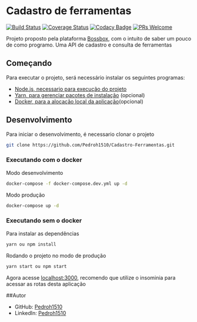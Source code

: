 # Cadastro de ferramentas

[![Build Status](https://travis-ci.org/Pedroh1510/Cadastro-Ferramentas.svg?branch=master)](https://travis-ci.org/Pedroh1510/Cadastro-Ferramentas)
[![Coverage Status](https://coveralls.io/repos/github/Pedroh1510/Cadastro-Ferramentas/badge.svg?branch=master)](https://coveralls.io/github/Pedroh1510/Cadastro-Ferramentas?branch=master)
[![Codacy Badge](https://api.codacy.com/project/badge/Grade/79ab9d06865346539cc75d0ddf02b047)](https://app.codacy.com/manual/Pedroh1510/Cadastro-Ferramentas?utm_source=github.com&utm_medium=referral&utm_content=Pedroh1510/Cadastro-Ferramentas&utm_campaign=Badge_Grade_Dashboard)
[![PRs Welcome](https://img.shields.io/badge/PRs-welcome-brightgreen.svg?style=flat-square)](http://makeapullrequest.com)

Projeto proposto pela plataforma [Bossbox](https://bossabox.com/para-profissionais), com o intuito de saber um pouco de como programo. Uma API de cadastro e consulta de ferramentas

## Começando

Para executar o projeto, será necessário instalar os seguintes programas:

- [Node.js, necessario para execução do projeto](https://nodejs.org/en/)
- [Yarn, para gerenciar pacotes de instalação](https://classic.yarnpkg.com/pt-BR/docs/install/#windows-stable) (opcional)
- [Docker, para a alocação local da aplicação](https://www.docker.com/products/docker-desktop)(opcional)

## Desenvolvimento

Para iniciar o desenvolvimento, é necessario clonar o projeto

```sh
git clone https://github.com/Pedroh1510/Cadastro-Ferramentas.git
```

### Executando com o docker

Modo desenvolvimento

```sh
docker-compose -f docker-compose.dev.yml up -d
```

Modo produção

```sh
docker-compose up -d
```

### Executando sem o docker

Para instalar as dependências

```sh
yarn ou npm install
```

Rodando o projeto no modo de produção

```sh
yarn start ou npm start
```

Agora acesse [localhost:3000](localhost:3000), recomendo que utilize o insominia para acessar as rotas desta aplicação

##Autor

- GitHub: [Pedroh1510](https://github.com/Pedroh1510)
- LinkedIn: [Pedroh1510](www.linkedin.com/in/pedroh1510)
